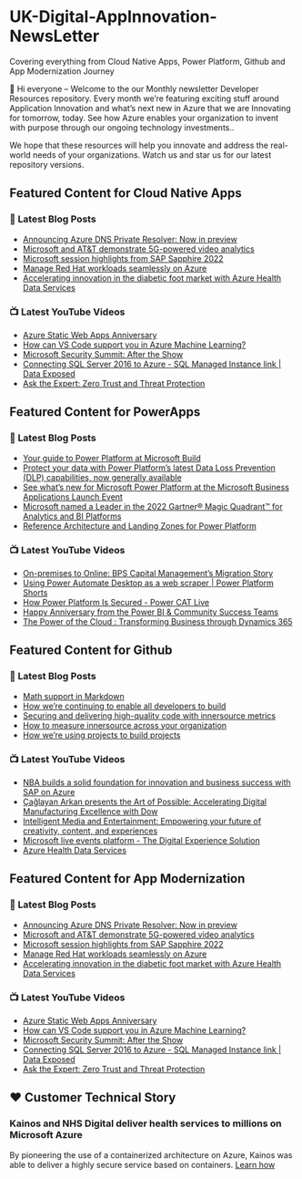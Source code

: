 # UK-Digital-AppInnovation-NewsLetter

Covering everything from Cloud Native Apps, Power Platform, Github and App Modernization Journey

👋 Hi everyone – Welcome to the our Monthly newsletter Developer Resources repository. Every month we’re featuring exciting stuff around Application Innovation and what’s next new in Azure that we are Innovating for tomorrow, today. See how Azure enables your organization to invent with purpose through our ongoing technology investments..


We hope that these resources will help you innovate and address the real-world needs of your organizations. Watch us and star us for our latest repository versions.

## Featured Content for Cloud Native Apps


### 📝 Latest Blog Posts

    
<!-- BLOGCNA:START -->
- [Announcing Azure DNS Private Resolver: Now in preview](https://azure.microsoft.com/blog/announcing-azure-dns-private-resolver-now-in-preview/)
- [Microsoft and AT&T demonstrate 5G-powered video analytics](https://azure.microsoft.com/blog/microsoft-and-att-demonstrate-5gpowered-video-analytics/)
- [Microsoft session highlights from SAP Sapphire 2022](https://azure.microsoft.com/blog/microsoft-session-highlights-from-sap-sapphire-2022/)
- [Manage Red Hat workloads seamlessly on Azure](https://azure.microsoft.com/blog/manage-red-hat-workloads-seamlessly-on-azure/)
- [Accelerating innovation in the diabetic foot market with Azure Health Data Services](https://azure.microsoft.com/blog/accelerating-innovation-in-the-diabetic-foot-market-with-azure-health-data-services/)
<!-- BLOGCNA:END -->

### 📺 Latest YouTube Videos

 
<!-- YOUTUBECNA:START -->
- [Azure Static Web Apps Anniversary](https://www.youtube.com/watch?v=1e6k5HNK4F8)
- [How can VS Code support you in Azure Machine Learning?](https://www.youtube.com/watch?v=CNmzbylahvk)
- [Microsoft Security Summit: After the Show](https://www.youtube.com/watch?v=jiBPzLoMjsM)
- [Connecting SQL Server 2016 to Azure - SQL Managed Instance link | Data Exposed](https://www.youtube.com/watch?v=6kbJJJTekXg)
- [Ask the Expert: Zero Trust and Threat Protection](https://www.youtube.com/watch?v=1ZfIbvQcd5I)
<!-- YOUTUBECNA:END -->

##  Featured Content for PowerApps
### 📝 Latest Blog Posts
<!-- BLOGPOWER:START -->
- [Your guide to Power Platform at Microsoft Build](https://cloudblogs.microsoft.com/powerplatform/2022/05/17/your-guide-to-power-platform-at-microsoft-build/)
- [Protect your data with Power Platform’s latest Data Loss Prevention (DLP) capabilities, now generally available](https://cloudblogs.microsoft.com/powerplatform/2022/04/11/protect-your-data-with-power-platforms-latest-data-loss-prevention-dlp-capabilities-now-generally-available/)
- [See what’s new for Microsoft Power Platform at the Microsoft Business Applications Launch Event](https://cloudblogs.microsoft.com/powerplatform/2022/03/30/see-whats-new-for-microsoft-power-platform-at-the-microsoft-business-applications-launch-event/)
- [Microsoft named a Leader in the 2022 Gartner® Magic Quadrant™ for Analytics and BI Platforms](https://powerbi.microsoft.com/en-us/blog/microsoft-named-a-leader-in-the-2022-gartner-magic-quadrant-for-analytics-and-bi-platforms/)
- [Reference Architecture and Landing Zones for Power Platform](https://cloudblogs.microsoft.com/powerplatform/2022/02/18/north-star-architecture-and-landing-zones-for-power-platform/)
<!-- BLOGPOWER:END -->
 ### 📺 Latest YouTube Videos
    
<!-- YOUTUBEPOWER:START -->
- [On-premises to Online: BPS Capital Management’s Migration Story](https://www.youtube.com/watch?v=SxNj7Fizkkg)
- [Using Power Automate Desktop as a web scraper | Power Platform Shorts](https://www.youtube.com/watch?v=xtKNqv9CIEo)
- [How Power Platform Is Secured - Power CAT Live](https://www.youtube.com/watch?v=bJcovu-jXxE)
- [Happy Anniversary from the Power BI &amp; Community Success Teams](https://www.youtube.com/watch?v=4FoWU_H9dlA)
- [The Power of the Cloud : Transforming Business through Dynamics 365](https://www.youtube.com/watch?v=zcoMLP2-EbU)
<!-- YOUTUBEPOWER:END -->

##  Featured Content for Github
### 📝 Latest Blog Posts
<!-- BLOGGITHUB:START -->
- [Math support in Markdown](https://github.blog/2022-05-19-math-support-in-markdown/)
- [How we’re continuing to enable all developers to build](https://github.blog/2022-05-19-how-were-continuing-to-enable-all-developers-to-build/)
- [Securing and delivering high-quality code with innersource metrics](https://github.blog/2022-05-18-securing-and-delivering-high-quality-code-with-innersource-metrics/)
- [How to measure innersource across your organization](https://github.blog/2022-05-16-how-to-measure-innersource-across-your-organization/)
- [How we’re using projects to build projects](https://github.blog/2022-05-16-how-were-using-projects-to-build-projects/)
<!-- BLOGGITHUB:END -->
### 📺 Latest YouTube Videos
<!-- YOUTUBEGITHUB:START -->
- [NBA builds a solid foundation for innovation and business success with SAP on Azure](https://www.youtube.com/watch?v=gAa3k3UFFsw)
- [Çağlayan Arkan presents the Art of Possible: Accelerating Digital Manufacturing Excellence with Dow](https://www.youtube.com/watch?v=ojzpozyZ1AI)
- [Intelligent Media and Entertainment: Empowering your future of creativity, content, and experiences](https://www.youtube.com/watch?v=3SpKd5cwVAs)
- [Microsoft live events platform - The Digital Experience Solution](https://www.youtube.com/watch?v=LldOYzR5tfo)
- [Azure Health Data Services](https://www.youtube.com/watch?v=EKMI7TZK72k)
<!-- YOUTUBEGITHUB:END -->
##  Featured Content for App Modernization
### 📝 Latest Blog Posts
<!-- BLOGAPPMOD:START -->
- [Announcing Azure DNS Private Resolver: Now in preview](https://azure.microsoft.com/blog/announcing-azure-dns-private-resolver-now-in-preview/)
- [Microsoft and AT&T demonstrate 5G-powered video analytics](https://azure.microsoft.com/blog/microsoft-and-att-demonstrate-5gpowered-video-analytics/)
- [Microsoft session highlights from SAP Sapphire 2022](https://azure.microsoft.com/blog/microsoft-session-highlights-from-sap-sapphire-2022/)
- [Manage Red Hat workloads seamlessly on Azure](https://azure.microsoft.com/blog/manage-red-hat-workloads-seamlessly-on-azure/)
- [Accelerating innovation in the diabetic foot market with Azure Health Data Services](https://azure.microsoft.com/blog/accelerating-innovation-in-the-diabetic-foot-market-with-azure-health-data-services/)
<!-- BLOGAPPMOD:END -->
### 📺 Latest YouTube Videos
<!-- YOUTUBEAPPMOD:START -->
- [Azure Static Web Apps Anniversary](https://www.youtube.com/watch?v=1e6k5HNK4F8)
- [How can VS Code support you in Azure Machine Learning?](https://www.youtube.com/watch?v=CNmzbylahvk)
- [Microsoft Security Summit: After the Show](https://www.youtube.com/watch?v=jiBPzLoMjsM)
- [Connecting SQL Server 2016 to Azure - SQL Managed Instance link | Data Exposed](https://www.youtube.com/watch?v=6kbJJJTekXg)
- [Ask the Expert: Zero Trust and Threat Protection](https://www.youtube.com/watch?v=1ZfIbvQcd5I)
<!-- YOUTUBEAPPMOD:END -->


## ♥️ Customer Technical Story 

### Kainos and NHS Digital deliver health services to millions on Microsoft Azure

By pioneering the use of a containerized architecture on Azure, Kainos was able to deliver a highly secure service based on containers. [Learn how](https://customers.microsoft.com/en-us/story/1368348549535774520-kainos-and-nhs-digital-deliver-health-services-to-millions-on-microsoft-azure)

